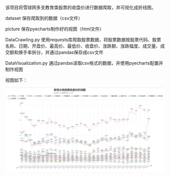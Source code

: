 该项目将雪球网多支教育类股票的收盘价进行数据爬取，并可视化成折线图。

dataset 保存爬取到的数据（csv文件）

picture 保存pyecharts制作好的视图（html文件）

DataCrawling.py 使用requests库爬取股票数据，将股票数据按股票代码、股票名称、日期、开盘价、最高价、最低价、收盘价、涨跌额、涨跌幅度、成交量、成交额和换手率拆分，并通过pandas保存成csv文件

DataVisualization.py 通过pandas读取csv格式的数据，并使用pyecharts配置并制作视图

视图如下：


![image](picture/result.png)





